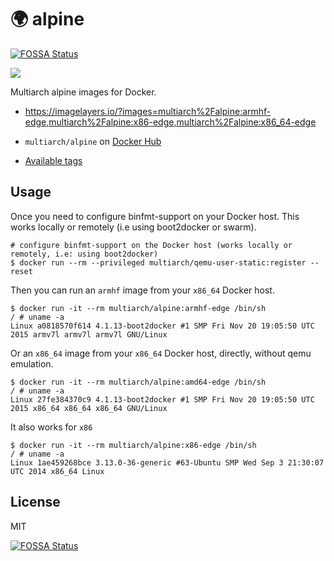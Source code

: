 # :earth_africa: alpine
[![FOSSA Status](https://app.fossa.io/api/projects/git%2Bgithub.com%2Fjeffdinotoriverbed%2Falpine.svg?type=shield)](https://app.fossa.io/projects/git%2Bgithub.com%2Fjeffdinotoriverbed%2Falpine?ref=badge_shield)


![](https://raw.githubusercontent.com/multiarch/dockerfile/master/logo.jpg)

Multiarch alpine images for Docker.

* https://imagelayers.io/?images=multiarch%2Falpine:armhf-edge,multiarch%2Falpine:x86-edge,multiarch%2Falpine:x86_64-edge

* `multiarch/alpine` on [Docker Hub](https://hub.docker.com/r/multiarch/alpine/)
* [Available tags](https://hub.docker.com/r/multiarch/alpine/tags/)

## Usage

Once you need to configure binfmt-support on your Docker host.
This works locally or remotely (i.e using boot2docker or swarm).

```console
# configure binfmt-support on the Docker host (works locally or remotely, i.e: using boot2docker)
$ docker run --rm --privileged multiarch/qemu-user-static:register --reset
```

Then you can run an `armhf` image from your `x86_64` Docker host.

```console
$ docker run -it --rm multiarch/alpine:armhf-edge /bin/sh
/ # uname -a
Linux a0818570f614 4.1.13-boot2docker #1 SMP Fri Nov 20 19:05:50 UTC 2015 armv7l armv7l armv7l GNU/Linux
```

Or an `x86_64` image from your `x86_64` Docker host, directly, without qemu emulation.

```console
$ docker run -it --rm multiarch/alpine:amd64-edge /bin/sh
/ # uname -a
Linux 27fe384370c9 4.1.13-boot2docker #1 SMP Fri Nov 20 19:05:50 UTC 2015 x86_64 x86_64 x86_64 GNU/Linux
```

It also works for `x86`

```console
$ docker run -it --rm multiarch/alpine:x86-edge /bin/sh
/ # uname -a
Linux 1ae459268bce 3.13.0-36-generic #63-Ubuntu SMP Wed Sep 3 21:30:07 UTC 2014 x86_64 Linux
```

## License

MIT


[![FOSSA Status](https://app.fossa.io/api/projects/git%2Bgithub.com%2Fjeffdinotoriverbed%2Falpine.svg?type=large)](https://app.fossa.io/projects/git%2Bgithub.com%2Fjeffdinotoriverbed%2Falpine?ref=badge_large)